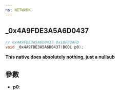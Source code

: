 ```yaml
---
ns: NETWORK
---
```

## _0x4A9FDE3A5A6D0437

```c
// 0x4A9FDE3A5A6D0437 0x18F03AFD
void _0x4A9FDE3A5A6D0437(BOOL p0);
```

**This native does absolutely nothing, just a nullsub**

## 參數
* **p0**: 

